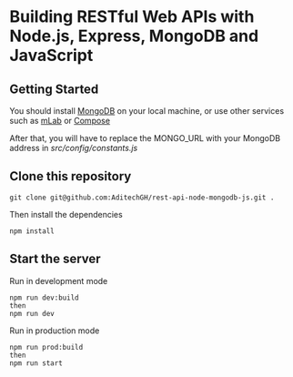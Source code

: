 # Building RESTful Web APIs with Node.js, Express, MongoDB and JavaScript


## Getting Started

You should install [MongoDB](https://docs.mongodb.com/manual/administration/install-community/) on your local machine, or use other services such as [mLab](https://mlab.com/) or [Compose](https://www.compose.com/compare/mongodb)

After that, you will have to replace the MONGO_URL with your MongoDB address in *src/config/constants.js*

## Clone this repository

```
git clone git@github.com:AditechGH/rest-api-node-mongodb-js.git .
```

Then install the dependencies

```
npm install
```

## Start the server

Run in development mode

```
npm run dev:build
then
npm run dev
```

Run in production mode 

```
npm run prod:build
then
npm run start
```
